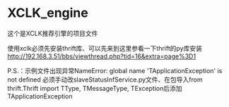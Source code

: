 XCLK_engine
===========
这个是XCLK推荐引擎的项目文件

使用xclk必须先安装thrift库、可以先来到这里参看一下thrift的py库安装
http://192.168.3.51/bbs/viewthread.php?tid=16&extra=page%3D1

P.S.：示例文件出现异常NameError: global name 'TApplicationException' is not defined
必须手动改slaveStatusInfService.py文件、在包导入from thrift.Thrift import TType, TMessageType, TException后添加
TApplicationException


